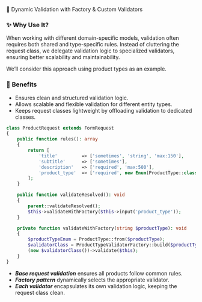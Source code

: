 🎯 Dynamic Validation with Factory & Custom Validators

### ✨ Why Use It?

When working with different domain-specific models, validation often requires both shared and type-specific rules.
Instead of cluttering the request class, we delegate validation logic to specialized validators, ensuring better scalability and maintainability.

We’ll consider this approach using product types as an example.

### 🐸 **Benefits**
- Ensures clean and structured validation logic.
- Allows scalable and flexible validation for different entity types.
- Keeps request classes lightweight by offloading validation to dedicated classes.


```php
class ProductRequest extends FormRequest
{
    public function rules(): array
    {
        return [
            'title'         => ['sometimes', 'string', 'max:150'],
            'subtitle'      => ['sometimes'],
            'description'   => ['required', 'max:500'],
            'product_type'  => ['required', new Enum(ProductType::class)],
        ];
    }

    public function validateResolved(): void
    {
        parent::validateResolved();
        $this->validateWithFactory($this->input('product_type'));
    }

    private function validateWithFactory(string $productType): void
    {
        $productTypeEnum = ProductType::from($productType);
        $validatorClass = ProductTypeValidatorFactory::build($productTypeEnum);
        (new $validatorClass())->validate($this);
    }
}
```

- ***Base request validation*** ensures all products follow common rules.
- ***Factory pattern*** dynamically selects the appropriate validator.
- ***Each validator*** encapsulates its own validation logic, keeping the request class clean.
